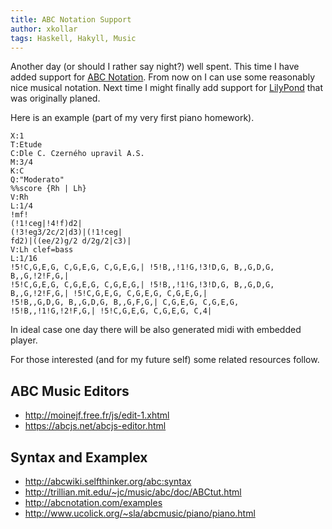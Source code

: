 ```yaml
---
title: ABC Notation Support
author: xkollar
tags: Haskell, Hakyll, Music
---
```

Another day (or should I rather say night?) well spent. This time I have added
support for [ABC Notation](https://en.wikipedia.org/wiki/ABC_notation). From
now on I can use some reasonably nice musical notation. Next time I might
finally add support for [LilyPond](http://lilypond.org/) that was originally
planed.

Here is an example (part of my very first piano homework).

~~~ {.abc-render}
X:1
T:Etude
C:Dle C. Czerného upravil A.S.
M:3/4
K:C
Q:"Moderato"
%%score {Rh | Lh}
V:Rh
L:1/4
!mf!
(!1!ceg|!4!f)d2|
(!3!eg3/2c/2|d3)|(!1!ceg|
fd2)|((ee/2)g/2 d/2g/2|c3)|
V:Lh clef=bass
L:1/16
!5!C,G,E,G, C,G,E,G, C,G,E,G,| !5!B,,!1!G,!3!D,G, B,,G,D,G, B,,G,!2!F,G,|
!5!C,G,E,G, C,G,E,G, C,G,E,G,| !5!B,,!1!G,!3!D,G, B,,G,D,G, B,,G,!2!F,G,| !5!C,G,E,G, C,G,E,G, C,G,E,G,|
!5!B,,G,D,G, B,,G,D,G, B,,G,F,G,| C,G,E,G, C,G,E,G, !5!B,,!1!G,!2!F,G,| !5!C,G,E,G, C,G,E,G, C,4|
~~~

In ideal case one day there will be also generated midi with embedded player.

For those interested (and for my future self) some related resources follow.

ABC Music Editors
-----------------

* <http://moinejf.free.fr/js/edit-1.xhtml>
* <https://abcjs.net/abcjs-editor.html>

Syntax and Examplex
-------------------

* <http://abcwiki.selfthinker.org/abc:syntax>
* <http://trillian.mit.edu/~jc/music/abc/doc/ABCtut.html>
* <http://abcnotation.com/examples>
* <http://www.ucolick.org/~sla/abcmusic/piano/piano.html>
